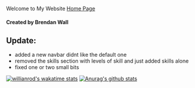 Welcome to My Website
<a href="https://BrendanSD3.github.io/">Home Page</a>
#### Created by Brendan Wall


## Update:
* added a new navbar didnt like the default one 
* removed the skills section with levels of skill and just added skills alone
* fixed one or two small bits 



[![willianrod's wakatime stats](https://github-readme-stats.vercel.app/api/wakatime?username=BrendanSD3)](https://github.com/anuraghazra/github-readme-stats)
[![Anurag's github stats](https://github-readme-stats.vercel.app/api?username=BrendanSD3)](https://github.com/anuraghazra/github-readme-stats)
